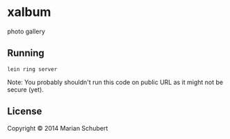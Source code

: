 # xalbum

photo gallery

## Running

    lein ring server

Note: You probably shouldn't run this code on public URL as it might not be
secure (yet).

## License

Copyright © 2014 Marian Schubert
